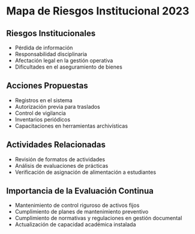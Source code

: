 # Mapa de Riesgos Institucional 2023

## Riesgos Institucionales
- Pérdida de información
- Responsabilidad disciplinaria
- Afectación legal en la gestión operativa
- Dificultades en el aseguramiento de bienes

## Acciones Propuestas
- Registros en el sistema
- Autorización previa para traslados
- Control de vigilancia
- Inventarios periódicos
- Capacitaciones en herramientas archivísticas

## Actividades Relacionadas
- Revisión de formatos de actividades
- Análisis de evaluaciones de prácticas
- Verificación de asignación de alimentación a estudiantes

## Importancia de la Evaluación Continua
- Mantenimiento de control riguroso de activos fijos
- Cumplimiento de planes de mantenimiento preventivo
- Cumplimiento de normativas y regulaciones en gestión documental
- Actualización de capacidad académica instalada